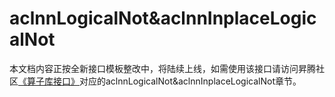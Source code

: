 # aclnnLogicalNot&aclnnInplaceLogicalNot

本文档内容正按全新接口模板整改中，将陆续上线，如需使用该接口请访问昇腾社区[《算子库接口》](https://hiascend.com/document/redirect/CannCommunityOplist)对应的aclnnLogicalNot&aclnnInplaceLogicalNot章节。